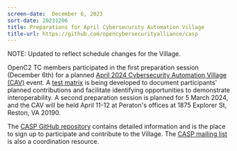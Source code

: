 ```yaml
---
screen-date:  December 6, 2023
sort-date: 20231206
title: Preparations for April Cybersecurity Automation Village
title-url: https://github.com/opencybersecurityalliance/casp
---
```


NOTE: Updated to reflect schedule changes for the Village.

OpenC2 TC members participated in the first preparation session (December 6th) for a planned 
[April 2024 Cybersecurity Automation Village (CAV)](https://github.com/opencybersecurityalliance/casp/tree/main/Plugfests/2024-03-NorthernVirginia)
event. A [test matrix](https://github.com/opencybersecurityalliance/casp/blob/main/Plugfests/2024-03-NorthernVirginia/test-matrix-2024-03.md)
is being developed to document participants' planned contributions and
facilitate identifying opportunities to demonstrate interoperability. A second
preparation session is planned for 5 March 2024, and the
CAV will be held April 11-12 at Peraton's offices at 1875 Explorer St, Reston, VA 20190.

The [CASP GitHub repository](https://github.com/opencybersecurityalliance/casp)
contains detailed information and is the place to sign up to participate and
contribute to the Village. The [CASP mailing
list](https://lists.oasis-open-projects.org/g/oca-casp/topics) is also a
coordination resource.